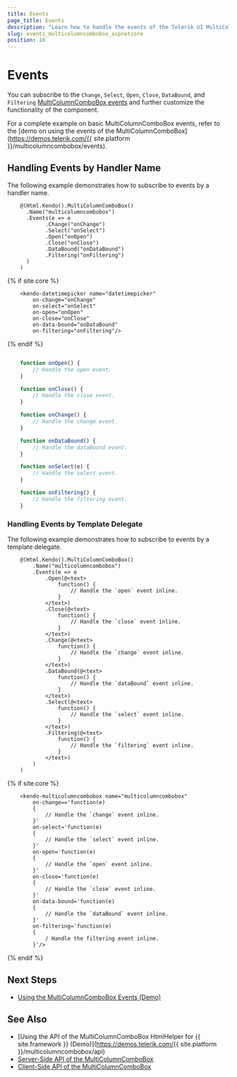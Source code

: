 ```yaml
---
title: Events
page_title: Events
description: "Learn how to handle the events of the Telerik UI MultiColumnComboBox component for {{ site.framework }}."
slug: events_multicolumncombobox_aspnetcore
position: 10
---
```


# Events

You can subscribe to the `Change`, `Select`, `Open`, `Close`, `DataBound`, and `Filtering` [MultiColumnComboBox events](/api/kendo.mvc.ui.fluent/multicolumncomboboxeventbuilder) and further customize the functionality of the component.

For a complete example on basic MultiColumnComboBox events, refer to the [demo on using the events of the MultiColumnComboBox](https://demos.telerik.com/{{ site.platform }}/multicolumncombobox/events).

## Handling Events by Handler Name

The following example demonstrates how to subscribe to events by a handler name.

```HtmlHelper
    @(Html.Kendo().MultiColumnComboBox()
      .Name("multicolumncombobox")
      .Events(e => e
            .Change("onChange")
            .Select("onSelect")
            .Open("onOpen")
            .Close("onClose")
            .DataBound("onDataBound")
            .Filtering("onFiltering")
      )
    )
```
{% if site.core %}
```TagHelper
    <kendo-datetimepicker name="datetimepicker"
        on-change="onChange"
        on-select="onSelect"
        on-open="onOpen"
        on-close="onClose"
        on-data-bound="onDataBound"
        on-filtering="onFiltering"/>
```
{% endif %}
```JavaScript

    function onOpen() {
        // Handle the open event.
    }

    function onClose() {
        // Handle the close event.
    }

    function onChange() {
        // Handle the change event.
    }

    function onDataBound() {
        // Handle the dataBound event.
    }

    function onSelect(e) {
        // Handle the select event.
    }

    function onFiltering() {
        // Handle the filtering event.
    }

```

### Handling Events by Template Delegate

The following example demonstrates how to subscribe to events by a template delegate.

```HtmlHelper
    @(Html.Kendo().MultiColumnComboBox()
        .Name("multicolumncombobox")
        .Events(e => e
            .Open(@<text>
                function() {
                    // Handle the `open` event inline.
                }
            </text>)
            .Close(@<text>
                function() {
                    // Handle the `close` event inline.
                }
            </text>)
            .Change(@<text>
                function() {
                    // Handle the `change` event inline.
                }
            </text>)
            .DataBound(@<text>
                function() {
                    // Handle the `dataBound` event inline.
                }
            </text>)
            .Select(@<text>
                function() {
                    // Handle the `select` event inline.
                }
            </text>)
            .Filtering(@<text>
                function() {
                    // Handle the `filtering` event inline.
                }
            </text>)
        )
    )
```
{% if site.core %}
```TagHelper
    <kendo-multicolumncombobox name="multicolumncombobox"
        on-change=='function(e)
        {
            // Handle the `change` event inline.
        }'
        on-select='function(e)
        {
            // Handle the `select` event inline.
        }'
        on-open='function(e)
        {
            // Handle the `open` event inline.
        }'
        on-close='function(e)
        {
            // Handle the `close` event inline.
        }'
        on-data-bound='function(e)
        {
            // Handle the `dataBound` event inline.
        }'
        on-filtering='function(e)
        {
            / Handle the filtering event inline.
        }'/>
```
{% endif %}

## Next Steps

* [Using the MultiColumnComboBox Events (Demo)](https://demos.telerik.com/aspnet-core/multicolumncombobox/events)

## See Also

* [Using the API of the MultiColumnComboBox HtmlHelper for {{ site.framework }} (Demo)](https://demos.telerik.com/{{ site.platform }}/multicolumncombobox/api)
* [Server-Side API of the MultiColumnComboBox](/api/multicolumncombobox)
* [Client-Side API of the MultiColumnComboBox](https://docs.telerik.com/kendo-ui/api/javascript/ui/multicolumncombobox)
